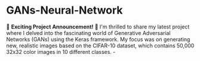 # GANs-Neural-Network
🚀 **Exciting Project Announcement!** 🚀  I'm thrilled to share my latest project where I delved into the fascinating world of Generative Adversarial Networks (GANs) using the Keras framework. My focus was on generating new, realistic images based on the CIFAR-10 dataset, which contains 50,000 32x32 color images in 10 different classes. -
